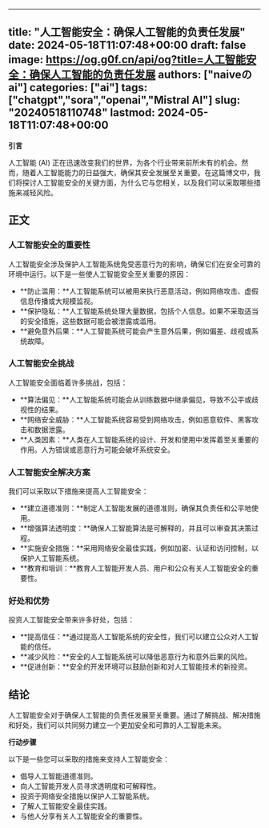
---
title: "人工智能安全：确保人工智能的负责任发展"
date: 2024-05-18T11:07:48+00:00
draft: false
image: https://og.g0f.cn/api/og?title=人工智能安全：确保人工智能的负责任发展
authors: ["naiveのai"]
categories: ["ai"]
tags: ["chatgpt","sora","openai","Mistral AI"]
slug: "20240518110748"
lastmod: 2024-05-18T11:07:48+00:00
---
**引言**

人工智能 (AI) 正在迅速改变我们的世界，为各个行业带来前所未有的机会。然而，随着人工智能能力的日益强大，确保其安全发展至关重要。在这篇博文中，我们将探讨人工智能安全的关键方面，为什么它与您相关，以及我们可以采取哪些措施来减轻风险。

## 正文

### 人工智能安全的重要性

人工智能安全涉及保护人工智能系统免受恶意行为的影响，确保它们在安全可靠的环境中运行。以下是一些使人工智能安全至关重要的原因：

- **防止滥用：**人工智能系统可以被用来执行恶意活动，例如网络攻击、虚假信息传播或大规模监视。
- **保护隐私：**人工智能系统处理大量数据，包括个人信息。如果不采取适当的安全措施，这些数据可能会被泄露或滥用。
- **避免意外后果：**人工智能系统可能会产生意外后果，例如偏差、歧视或系统故障。

### 人工智能安全挑战

人工智能安全面临着许多挑战，包括：

- **算法偏见：**人工智能系统可能会从训练数据中继承偏见，导致不公平或歧视性的结果。
- **网络安全威胁：**人工智能系统容易受到网络攻击，例如恶意软件、黑客攻击和数据泄露。
- **人类因素：**人类在人工智能系统的设计、开发和使用中发挥着至关重要的作用。人为错误或恶意行为可能会破坏系统安全。

### 人工智能安全解决方案

我们可以采取以下措施来提高人工智能安全：

- **建立道德准则：**制定人工智能发展的道德准则，确保其负责任和公平地使用。
- **增强算法透明度：**确保人工智能算法是可解释的，并且可以审查其决策过程。
- **实施安全措施：**采用网络安全最佳实践，例如加密、认证和访问控制，以保护人工智能系统。
- **教育和培训：**教育人工智能开发人员、用户和公众有关人工智能安全的重要性。

### 好处和优势

投资人工智能安全带来许多好处，包括：

- **提高信任：**通过提高人工智能系统的安全性，我们可以建立公众对人工智能的信任。
- **减少风险：**安全的人工智能系统可以降低恶意行为和意外后果的风险。
- **促进创新：**安全的开发环境可以鼓励创新和对人工智能技术的新投资。

## 结论

人工智能安全对于确保人工智能的负责任发展至关重要。通过了解挑战、解决措施和好处，我们可以共同努力建立一个更加安全和可靠的人工智能未来。

**行动步骤**

以下是一些您可以采取的措施来支持人工智能安全：

- 倡导人工智能道德准则。
- 向人工智能开发人员寻求透明度和可解释性。
- 投资于网络安全措施以保护人工智能系统。
- 了解人工智能安全最佳实践。
- 与他人分享有关人工智能安全的重要性。